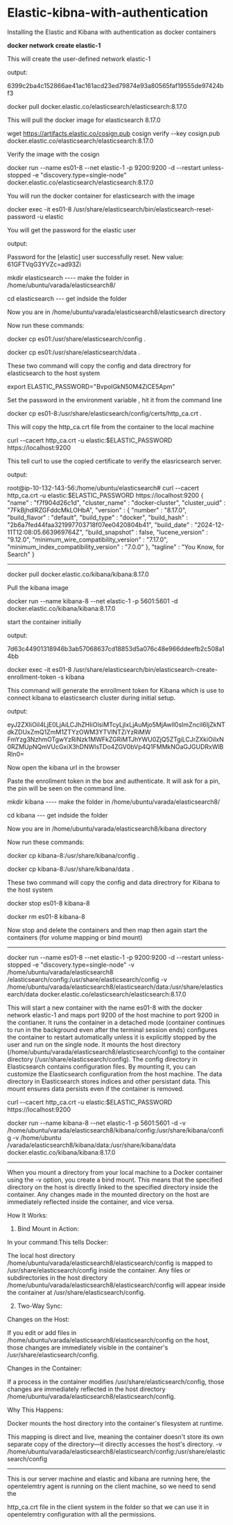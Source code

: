 # Elastic-kibna-with-authentication
Installing the Elastic and Kibana with authentication as docker containers


**docker network create elastic-1**  

This will create the user-defined network elastic-1

output:

6399c2ba4c152866ae41ac161acd23ed79874e93a80565faf19555de97424bf3



docker pull docker.elastic.co/elasticsearch/elasticsearch:8.17.0

This will pull the docker image for elasticsearch 8.17.0



wget https://artifacts.elastic.co/cosign.pub
cosign verify --key cosign.pub docker.elastic.co/elasticsearch/elasticsearch:8.17.0

Verify the image with the cosign



docker run --name es01-8 --net elastic-1 -p 9200:9200 -d --restart unless-stopped -e "discovery.type=single-node" docker.elastic.co/elasticsearch/elasticsearch:8.17.0

You will run the docker container for elasticsearch with the image 


docker exec -it es01-8 /usr/share/elasticsearch/bin/elasticsearch-reset-password -u elastic

You will get the password for the elastic user

output:

Password for the [elastic] user successfully reset.
New value: 61GFTVqG3YVZc=ad93Zi





mkdir elasticsearch ---- make the folder in  /home/ubuntu/varada/elasticsearch8/

cd elasticsearch --- get indside the folder

Now you are in /home/ubuntu/varada/elasticsearch8/elasticsearch directory

Now run these commands:
 
docker cp es01:/usr/share/elasticsearch/config .

docker cp es01:/usr/share/elasticsearch/data .


These two command will copy the config and data directrory for elasticsearch to the host system


export ELASTIC_PASSWORD="BvpoIGkN50M4ZiCE5Apm"

Set the password in the environment variable , hit it from the command line


docker cp es01-8:/usr/share/elasticsearch/config/certs/http_ca.crt .


This will copy the http_ca.crt file from the container to the local machine


curl --cacert http_ca.crt -u elastic:$ELASTIC_PASSWORD https://localhost:9200


This tell curl to use the copied certificate to verify the elasricsearch server.


output:

root@ip-10-132-143-56:/home/ubuntu/elasticsearch# curl --cacert http_ca.crt -u elastic:$ELASTIC_PASSWORD https://localhost:9200
{
  "name" : "f7f904d26c1d",
  "cluster_name" : "docker-cluster",
  "cluster_uuid" : "7FkBjhdlRZGFddcMkLOHbA",
  "version" : {
    "number" : "8.17.0",
    "build_flavor" : "default",
    "build_type" : "docker",
    "build_hash" : "2b6a7fed44faa321997703718f07ee0420804b41",
    "build_date" : "2024-12-11T12:08:05.663969764Z",
    "build_snapshot" : false,
    "lucene_version" : "9.12.0",
    "minimum_wire_compatibility_version" : "7.17.0",
    "minimum_index_compatibility_version" : "7.0.0"
  },
  "tagline" : "You Know, for Search"
}




------------------------------------------------------------------------

docker pull docker.elastic.co/kibana/kibana:8.17.0

Pull the kibana image 

docker run --name kibana-8 --net elastic-1 -p 5601:5601 -d docker.elastic.co/kibana/kibana:8.17.0

start the container initially

output:

7d63c44901318946b3ab57068637cd18853d5a076c48e966ddeefb2c508a14bb


docker exec -it es01-8 /usr/share/elasticsearch/bin/elasticsearch-create-enrollment-token -s kibana

This command will generate the enrollment token for Kibana which is use to connect kibana to elasticsearch cluster during initial setup.

output:

eyJ2ZXIiOiI4LjE0LjAiLCJhZHIiOlsiMTcyLjIxLjAuMjo5MjAwIl0sImZnciI6IjZkNTdkZDUxZmQ1ZmM1ZTYzOWM3YTVlNTZiYzRiMW
FmYzg3NzhmOTgwYzRiNzk1MWFkZGRiMTJhYWU0ZjQ5ZTgiLCJrZXkiOiIxN0RZMUpNQmVUcGxiX3hDNWlsTDo4ZGV0bVp4Q1FMMkNOaGJGUDRxWlBRIn0=

Now open the kibana url in the browser

Paste the enrollment token in the box and authenticate. It will ask for a pin, the pin will be seen on the command line.



mkdir kibana ---- make the folder in  /home/ubuntu/varada/elasticsearch8/

cd kibana --- get indside the folder

Now you are in /home/ubuntu/varada/elasticsearch8/kibana directory

Now run these commands:


docker cp kibana-8:/usr/share/kibana/config .   

docker cp kibana-8:/usr/share/kibana/data .


These two command will copy the config and data directrory for Kibana to the host system


docker stop es01-8 kibana-8

docker rm es01-8 kibana-8     


Now stop and delete the containers and then map then again start the containers (for volume mapping or bind mount)

--------------------------------------------------------------------------------------

docker run --name es01-8 --net elastic-1 -p 9200:9200 -d --restart unless-stopped -e "discovery.type=single-node" -v /home/ubuntu/varada/elasticsearch8
/elasticsearch/config:/usr/share/elasticsearch/config -v /home/ubuntu/varada/elasticsearch8/elasticsearch/data:/usr/share/elasticsearch/data 
docker.elastic.co/elasticsearch/elasticsearch:8.17.0

This will start a new container with the name es01-8  with the docker network elastic-1 and maps port 9200 of the host machine to port 9200 in the contianer. It runs the container in a detached mode (container continues to run in the background even after the terminal session ends) configures the container to restart automatically unless it is explicitly stopped by the user and run on the single node. 
It mounts the host directory (/home/ubuntu/varada/elasticsearch8/elasticsearch/config) to the container directory (/usr/share/elasticsearch/config). The config directory in Elasticsearch contains configuration files. By mounting it, you can customize the Elasticsearch configuration from the host machine.
The data directory in Elasticsearch stores indices and other persistant data. This mount ensures data persists even if the container is removed.



curl --cacert http_ca.crt -u elastic:$ELASTIC_PASSWORD https://localhost:9200



docker run --name kibana-8 --net elastic-1 -p 5601:5601 -d -v /home/ubuntu/varada/elasticsearch8/kibana/config:/usr/share/kibana/config -v /home/ubuntu
/varada/elasticsearch8/kibana/data:/usr/share/kibana/data docker.elastic.co/kibana/kibana:8.17.0

-----------------------------------------------------------------------------------------------------------------------------------------------------------

When you mount a directory from your local machine to a Docker container using the -v option, you create a bind mount. This means that the specified directory on the host is directly linked to the specified directory inside the container. Any changes made in the mounted directory on the host are immediately reflected inside the container, and vice versa.


How It Works:

1. Bind Mount in Action:
   
In your command:This tells Docker:

The local host directory /home/ubuntu/varada/elasticsearch8/elasticsearch/config is mapped to /usr/share/elasticsearch/config inside the container.
Any files or subdirectories in the host directory /home/ubuntu/varada/elasticsearch8/elasticsearch/config will appear inside the container at /usr/share/elasticsearch/config.


2. Two-Way Sync:
   
Changes on the Host:

If you edit or add files in /home/ubuntu/varada/elasticsearch8/elasticsearch/config on the host, those changes are immediately visible in the container's /usr/share/elasticsearch/config.


Changes in the Container:

If a process in the container modifies /usr/share/elasticsearch/config, those changes are immediately reflected in the host directory /home/ubuntu/varada/elasticsearch8/elasticsearch/config.

Why This Happens:

Docker mounts the host directory into the container's filesystem at runtime.

This mapping is direct and live, meaning the container doesn't store its own separate copy of the directory—it directly accesses the host's directory.
   -v /home/ubuntu/varada/elasticsearch8/elasticsearch/config:/usr/share/elasticsearch/config

-------------------------------------------------------------------------------------------------------------------------------------------------------------


This is our server machine and elastic and kibana are running here,  the opentelemtry agent is running on the client machine, so we need to send the 

http_ca.crt   file in the client system in the folder so that we can use it in opentelemtry configuration with all the permissions.









